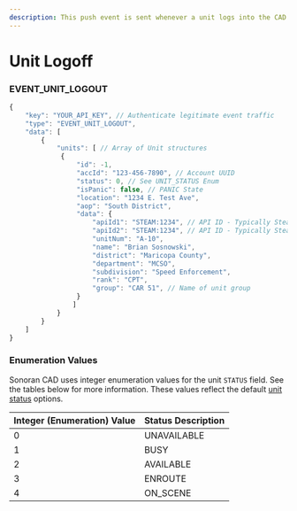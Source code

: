 ```yaml
---
description: This push event is sent whenever a unit logs into the CAD.
---
```


# Unit Logoff

### EVENT\_UNIT\_LOGOUT

```javascript
{
    "key": "YOUR_API_KEY", // Authenticate legitimate event traffic
    "type": "EVENT_UNIT_LOGOUT",
    "data": [
        {
            "units": [ // Array of Unit structures
             {
                 "id": -1,
                 "accId": "123-456-7890", // Account UUID
                 "status": 0, // See UNIT_STATUS Enum
                 "isPanic": false, // PANIC State
                 "location": "1234 E. Test Ave",
                 "aop": "South District",
                 "data": {
                     "apiId1": "STEAM:1234", // API ID - Typically Steam Hex
                     "apiId2": "STEAM:1234", // API ID - Typically Steam Hex
                     "unitNum": "A-10",
                     "name": "Brian Sosnowski",
                     "district": "Maricopa County",
                     "department": "MCSO",
                     "subdivision": "Speed Enforcement",
                     "rank": "CPT",
                     "group": "CAR 51", // Name of unit group
                 }
                ]
            }
        }
    ]
}
```

### Enumeration Values

Sonoran CAD uses integer enumeration values for the unit `STATUS` field. See the tables below for more information. These values reflect the default [unit status](../../../tutorials/customization/unit-status-codes.md) options.

| Integer \(Enumeration\) Value | Status Description |
| :--- | :--- |
| 0 | UNAVAILABLE |
| 1 | BUSY |
| 2 | AVAILABLE |
| 3 | ENROUTE |
| 4 | ON\_SCENE |

